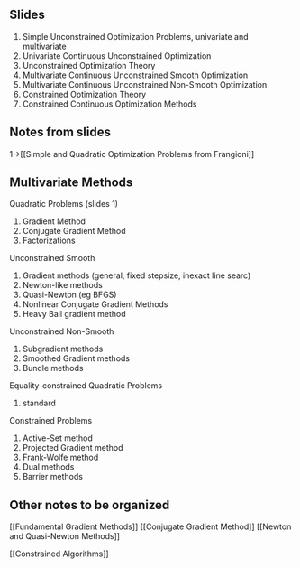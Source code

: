 ## Slides
1. Simple Unconstrained Optimization Problems, univariate and multivariate
2. Univariate Continuous Unconstrained Optimization
3. Unconstrained Optimization Theory
4. Multivariate Continuous Unconstrained Smooth Optimization
5. Multivariate Continuous Unconstrained Non-Smooth Optimization
6. Constrained Optimization Theory
7. Constrained Continuous Optimization Methods

## Notes from slides
1->[[Simple and Quadratic Optimization Problems from Frangioni]]

## Multivariate Methods

Quadratic Problems (slides 1)
1. Gradient Method
2. Conjugate Gradient Method
3. Factorizations

Unconstrained Smooth
1. Gradient methods (general, fixed stepsize, inexact line searc)
2. Newton-like methods
3. Quasi-Newton (eg BFGS)
4. Nonlinear Conjugate Gradient Methods
5. Heavy Ball gradient method

Unconstrained Non-Smooth
1. Subgradient methods
2. Smoothed Gradient methods
3. Bundle methods

Equality-constrained Quadratic Problems
1. standard

Constrained Problems
1. Active-Set method
2. Projected Gradient method
3. Frank-Wolfe method
4. Dual methods
5. Barrier methods

## Other notes to be organized
[[Fundamental Gradient Methods]]
[[Conjugate Gradient Method]]
[[Newton and Quasi-Newton Methods]]

[[Constrained Algorithms]]

